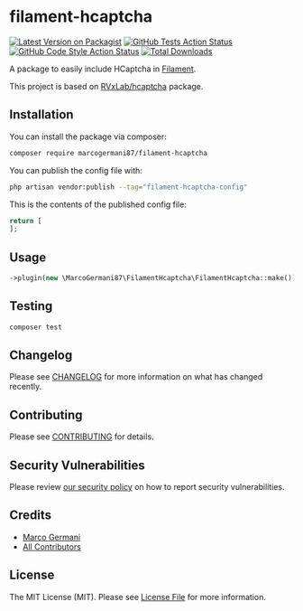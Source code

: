 # filament-hcaptcha

[![Latest Version on Packagist](https://img.shields.io/packagist/v/marcogermani87/filament-hcaptcha.svg?style=flat-square)](https://packagist.org/packages/marcogermani87/filament-hcaptcha)
[![GitHub Tests Action Status](https://img.shields.io/github/actions/workflow/status/marcogermani87/filament-hcaptcha/run-tests.yml?branch=main&label=tests&style=flat-square)](https://github.com/marcogermani87/filament-hcaptcha/actions?query=workflow%3Arun-tests+branch%3Amain)
[![GitHub Code Style Action Status](https://img.shields.io/github/actions/workflow/status/marcogermani87/filament-hcaptcha/fix-php-code-style-issues.yml?branch=main&label=code%20style&style=flat-square)](https://github.com/marcogermani87/filament-hcaptcha/actions?query=workflow%3A"Fix+PHP+code+style+issues"+branch%3Amain)
[![Total Downloads](https://img.shields.io/packagist/dt/marcogermani87/filament-hcaptcha.svg?style=flat-square)](https://packagist.org/packages/marcogermani87/filament-hcaptcha)
<!--delete-->

A package to easily include HCaptcha in [Filament](https://filamentphp.com).

This project is based on [RVxLab/hcaptcha](https://github.com/RVxLab/hcaptcha) package.

## Installation

You can install the package via composer:

```bash
composer require marcogermani87/filament-hcaptcha
```

You can publish the config file with:

```bash
php artisan vendor:publish --tag="filament-hcaptcha-config"
```

This is the contents of the published config file:

```php
return [
];
```

## Usage

```php
->plugin(new \MarcoGermani87\FilamentHcaptcha\FilamentHcaptcha::make())
```

## Testing

```bash
composer test
```

## Changelog

Please see [CHANGELOG](CHANGELOG.md) for more information on what has changed recently.

## Contributing

Please see [CONTRIBUTING](CONTRIBUTING.md) for details.

## Security Vulnerabilities

Please review [our security policy](../../security/policy) on how to report security vulnerabilities.

## Credits

- [Marco Germani](https://github.com/marcogermani87)
- [All Contributors](../../contributors)

## License

The MIT License (MIT). Please see [License File](LICENSE.md) for more information.
